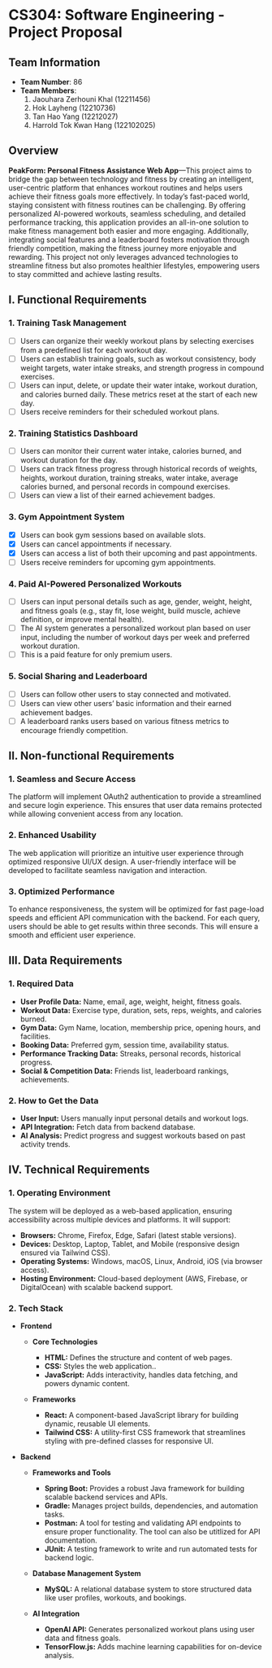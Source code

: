 # CS304: Software Engineering - Project Proposal

## Team Information

- **Team Number**: 86
- **Team Members**:
  1. Jaouhara Zerhouni Khal (12211456)
  2. Hok Layheng (12210736)
  3. Tan Hao Yang (12212027)
  4. Harrold Tok Kwan Hang (122102025)

## Overview

**PeakForm: Personal Fitness Assistance Web App**—This project aims to bridge the gap between technology and fitness by creating an intelligent, user-centric platform that enhances workout routines and helps users achieve their fitness goals more effectively. In today’s fast-paced world, staying consistent with fitness routines can be challenging. By offering personalized AI-powered workouts, seamless scheduling, and detailed performance tracking, this application provides an all-in-one solution to make fitness management both easier and more engaging. Additionally, integrating social features and a leaderboard fosters motivation through friendly competition, making the fitness journey more enjoyable and rewarding. This project not only leverages advanced technologies to streamline fitness but also promotes healthier lifestyles, empowering users to stay committed and achieve lasting results.

## **I. Functional Requirements**

### 1. **Training Task Management**

- [ ] Users can organize their weekly workout plans by selecting exercises from a predefined list for each workout day.
- [ ] Users can establish training goals, such as workout consistency, body weight targets, water intake streaks, and strength progress in compound exercises.
- [ ] Users can input, delete, or update their water intake, workout duration, and calories burned daily. These metrics reset at the start of each new day.
- [ ] Users receive reminders for their scheduled workout plans.

### **2. Training Statistics Dashboard**

- [ ] Users can monitor their current water intake, calories burned, and workout duration for the day.
- [ ] Users can track fitness progress through historical records of weights, heights, workout duration, training streaks, water intake, average calories burned, and personal records in compound exercises.
- [ ] Users can view a list of their earned achievement badges.

### **3. Gym Appointment System**

- [x] Users can book gym sessions based on available slots.
- [x] Users can cancel appointments if necessary.
- [x] Users can access a list of both their upcoming and past appointments.
- [ ] Users receive reminders for upcoming gym appointments.

### **4. Paid AI-Powered Personalized Workouts**

- [ ] Users can input personal details such as age, gender, weight, height, and fitness goals (e.g., stay fit, lose weight, build muscle, achieve definition, or improve mental health).
- [ ] The AI system generates a personalized workout plan based on user input, including the number of workout days per week and preferred workout duration.
- [ ] This is a paid feature for only premium users.

### **5. Social Sharing and Leaderboard**

- [ ] Users can follow other users to stay connected and motivated.
- [ ] Users can view other users’ basic information and their earned achievement badges.
- [ ] A leaderboard ranks users based on various fitness metrics to encourage friendly competition.

## **II. Non-functional Requirements**

### 1. **Seamless and Secure Access**

The platform will implement OAuth2 authentication to provide a streamlined and secure login experience. This ensures that user data remains protected while allowing convenient access from any location.

### 2. **Enhanced Usability**

The web application will prioritize an intuitive user experience through optimized responsive UI/UX design. A user-friendly interface will be developed to facilitate seamless navigation and interaction.

### 3. **Optimized Performance**

To enhance responsiveness, the system will be optimized for fast page-load speeds and efficient API communication with the backend. For each query, users should be able to get results within three seconds. This will ensure a smooth and efficient user experience.

## **III. Data Requirements**

### 1. Required Data

- **User Profile Data:** Name, email, age, weight, height, fitness goals.
- **Workout Data:** Exercise type, duration, sets, reps, weights, and calories burned.
- **Gym Data:** Gym Name, location, membership price, opening hours, and facilities.
- **Booking Data:** Preferred gym, session time, availability status.
- **Performance Tracking Data:** Streaks, personal records, historical progress.
- **Social & Competition Data:** Friends list, leaderboard rankings, achievements.

### 2. How to Get the Data

- **User Input:** Users manually input personal details and workout logs.
- **API Integration:** Fetch data from backend database.
- **AI Analysis:** Predict progress and suggest workouts based on past activity trends.

## **IV. Technical Requirements**

### 1. Operating Environment

The system will be deployed as a web-based application, ensuring accessibility across multiple devices and platforms. It will support:

- **Browsers:** Chrome, Firefox, Edge, Safari (latest stable versions).
- **Devices:** Desktop, Laptop, Tablet, and Mobile (responsive design ensured via Tailwind CSS).
- **Operating Systems:** Windows, macOS, Linux, Android, iOS (via browser access).
- **Hosting Environment:** Cloud-based deployment (AWS, Firebase, or DigitalOcean) with scalable backend support.

### 2. Tech Stack

- **Frontend**  
  - **Core Technologies**  
    - **HTML:** Defines the structure and content of web pages.  
    - **CSS:** Styles the web application.. 
    - **JavaScript:** Adds interactivity, handles data fetching, and powers dynamic content.

  - **Frameworks**  
    - **React:** A component-based JavaScript library for building dynamic, reusable UI elements.  
    - **Tailwind CSS:** A utility-first CSS framework that streamlines styling with pre-defined classes for responsive UI.

- **Backend**  
  - **Frameworks and Tools**  
    - **Spring Boot:** Provides a robust Java framework for building scalable backend services and APIs.  
    - **Gradle:** Manages project builds, dependencies, and automation tasks.  
    - **Postman:** A tool for testing and validating API endpoints to ensure proper functionality.  The tool can also be utitlized for API documentation.
    - **JUnit:** A testing framework to write and run automated tests for backend logic.

  - **Database Management System**  
    - **MySQL:** A relational database system to store structured data like user profiles, workouts, and bookings.
  - **AI Integration**  
    - **OpenAI API:** Generates personalized workout plans using user data and fitness goals.  
    - **TensorFlow.js:** Adds machine learning capabilities for on-device analysis.
  


